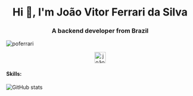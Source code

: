 <h1 align="center">Hi 👋, I'm João Vitor Ferrari da Silva</h1>
<h3 align="center">A backend developer from Brazil</h3>

<p align="left"> <img src="https://komarev.com/ghpvc/?username=poferrari" alt="poferrari" /> </p>

<p align="center">
<a href="https://linkedin.com/in/joão-vitor-ferrari-da-silva-70685526" target="blank"><img align="center" src="https://cdn.jsdelivr.net/npm/simple-icons@3.0.1/icons/linkedin.svg" alt="joão-vitor-ferrari-da-silva-70685526" height="30" width="30" /></a>
</p>

#### Skills: 

![GitHub stats](https://github-readme-stats.vercel.app/api?username=poferrari&show_icons=true)  
